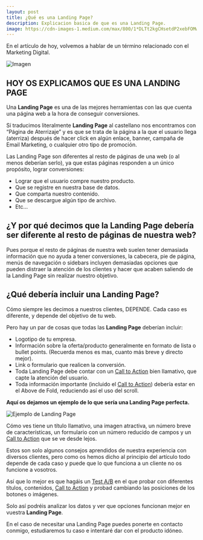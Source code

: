 ```yaml
---
layout: post
title: ¿Qué es una Landing Page?
description: Explicacion basica de que es una Landing Page.
image: https://cdn-images-1.medium.com/max/800/1*DLTt2kgCHsetdP2xebFOMw.jpeg
---
```


En el artículo de hoy, volvemos a hablar de un término relacionado con el Marketing Digital.

![Imagen](https://cdn-images-1.medium.com/max/800/1*DLTt2kgCHsetdP2xebFOMw.jpeg)

## HOY OS EXPLICAMOS QUE ES UNA LANDING PAGE

Una **Landing Page** es una de las mejores herramientas con las que cuenta una página web a la hora de conseguir conversiones.

Sí traducimos literalmente **Landing Page** al castellano nos encontramos con “Página de Aterrizaje” y es que se trata de la página a la que el usuario llega (aterriza) después de hacer click en algún enlace, banner, campaña de Email Marketing, o cualquier otro tipo de promoción.

Las Landing Page son diferentes al resto de páginas de una web (o al menos deberían serlo), ya que estas páginas responden a un único propósito, lograr conversiones:

- Lograr que el usuario compre nuestro producto.
- Que se registre en nuestra base de datos.
- Que comparta nuestro contenido.
- Que se descargue algún tipo de archivo.
- Etc…

## ¿Y por qué decimos que la Landing Page debería ser diferente al resto de páginas de nuestra web?

Pues porque el resto de páginas de nuestra web suelen tener demasiada información que no ayuda a tener conversiones, la cabecera, pie de página, menús de navegación o sidebars incluyen demasiadas opciones que pueden distraer la atención de los clientes y hacer que acaben saliendo de la Landing Page sin realizar nuestro objetivo.

## ¿Qué debería incluir una Landing Page?

Cómo siempre les decimos a nuestros clientes, DEPENDE. Cada caso es diferente, y depende del objetivo de tu web.

Pero hay un par de cosas que todas las **Landing Page** deberían incluir:

- Logotipo de tu empresa.
- Información sobre la oferta/producto generalmente en formato de lista o bullet points. (Recuerda menos es mas, cuanto más breve y directo mejor).
- Link o formulario que realicen la conversión.
- Toda Landing Page debe contar con un [Call to Action](https://ajra.es/blog/que-es-un-call-to-action) bien llamativo, que capte la atención del usuario.
- Toda información importante (incluido el [Call to Action](https://ajra.es/blog/que-es-un-call-to-action)) debería estar en el Above de Fold, reduciendo así el uso del scroll.

**Aquí os dejamos un ejemplo de lo que sería una Landing Page perfecta.**

![Ejemplo de Landing Page](https://cdn-images-1.medium.com/max/800/0*voDRpAuCs3IAzLus)

Cómo ves tiene un título llamativo, una imagen atractiva, un número breve de características, un formulario con un número reducido de campos y un [Call to Action](https://ajra.es/blog/que-es-un-call-to-action) que se ve desde lejos.

Estos son solo algunos consejos aprendidos de nuestra experiencia con diversos clientes, pero como os hemos dicho al principio del artículo todo depende de cada caso y puede que lo que funciona a un cliente no os funcione a vosotros.

Así que lo mejor es que hagáis un [Test A/B](https://ajra.es/blog/test-ab) en el que probar con diferentes títulos, contenidos, [Call to Action](https://ajra.es/blog/que-es-un-call-to-action) y probad cambiando las posiciones de los botones o imágenes.

Solo así podréis analizar los datos y ver que opciones funcionan mejor en vuestra **Landing Page**.

En el caso de necesitar una Landing Page puedes ponerte en contacto conmigo, estudiaremos tu caso e intentaré dar con el producto idóneo.